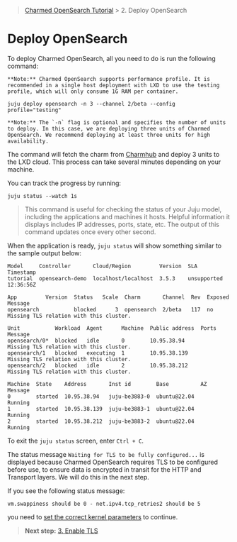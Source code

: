 
> [Charmed OpenSearch Tutorial](/tutorial/tutorial) >  2. Deploy OpenSearch

# Deploy OpenSearch

To deploy Charmed OpenSearch, all you need to do is run the following command:

```{note}
**Note:** Charmed OpenSearch supports performance profile. It is recommended in a single host deployment with LXD to use the testing profile, which will only consume 1G RAM per container.
```


```shell
juju deploy opensearch -n 3 --channel 2/beta --config profile="testing"
```

```{note}
**Note:** The `-n` flag is optional and specifies the number of units to deploy. In this case, we are deploying three units of Charmed OpenSearch. We recommend deploying at least three units for high availability.
```

The command will fetch the charm from [Charmhub](https://charmhub.io/opensearch?channel=beta) and deploy 3 units to the LXD cloud. This process can take several minutes depending on your machine. 

You can track the progress by running:

```shell
juju status --watch 1s
```

>This command is useful for checking the status of your Juju model, including the applications and machines it hosts. Helpful information it displays includes IP addresses, ports, state, etc. The output of this command updates once every other second. 

When the application is ready, `juju status` will show something similar to the sample output below: 

```shell
Model     Controller       Cloud/Region         Version  SLA          Timestamp
tutorial  opensearch-demo  localhost/localhost  3.5.3    unsupported  12:36:56Z

App         Version  Status   Scale  Charm       Channel  Rev  Exposed  Message
opensearch           blocked      3  opensearch  2/beta   117  no       Missing TLS relation with this cluster.

Unit           Workload  Agent      Machine  Public address  Ports  Message
opensearch/0*  blocked   idle       0        10.95.38.94            Missing TLS relation with this cluster.
opensearch/1   blocked   executing  1        10.95.38.139           Missing TLS relation with this cluster.
opensearch/2   blocked   idle       2        10.95.38.212           Missing TLS relation with this cluster.

Machine  State    Address       Inst id        Base          AZ  Message
0        started  10.95.38.94   juju-be3883-0  ubuntu@22.04      Running
1        started  10.95.38.139  juju-be3883-1  ubuntu@22.04      Running
2        started  10.95.38.212  juju-be3883-2  ubuntu@22.04      Running
```

To exit the `juju status` screen, enter `Ctrl + C`.

The status message `Waiting for TLS to be fully configured...` is displayed because Charmed OpenSearch requires TLS to be configured before use, to ensure data is encrypted in transit for the HTTP and Transport layers. We will do this in the next step.

If you see the following status message:
```shell
vm.swappiness should be 0 - net.ipv4.tcp_retries2 should be 5
```
you need to [set the correct kernel parameters](/tutorial/1-set-up-the-environment) to continue.


>**Next step:** [3. Enable TLS](/tutorial/3-enable-encryption)

